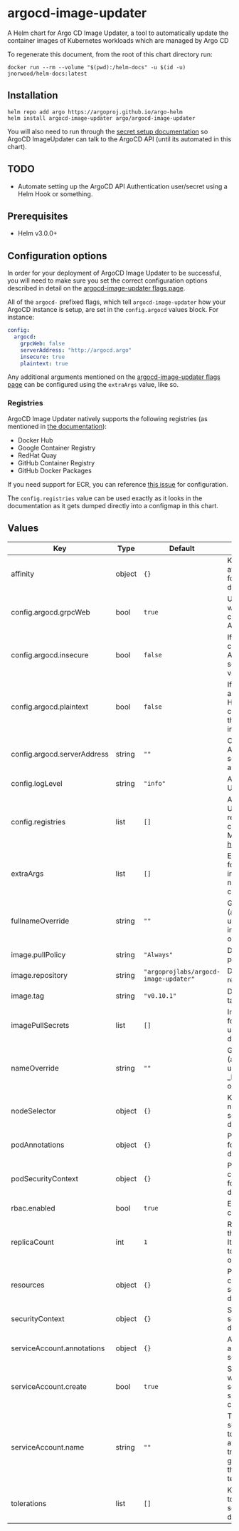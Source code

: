 # argocd-image-updater

A Helm chart for Argo CD Image Updater, a tool to automatically update the container images of Kubernetes workloads which are managed by Argo CD

To regenerate this document, from the root of this chart directory run:
```shell
docker run --rm --volume "$(pwd):/helm-docs" -u $(id -u) jnorwood/helm-docs:latest
```

## Installation

```console
helm repo add argo https://argoproj.github.io/argo-helm
helm install argocd-image-updater argo/argocd-image-updater
```

You will also need to run through the [secret setup documentation](https://argocd-image-updater.readthedocs.io/en/stable/install/start/#connect-using-argo-cd-api-server) so ArgoCD ImageUpdater can talk to the ArgoCD API (until its automated in this chart).

## TODO

- Automate setting up the ArgoCD API Authentication user/secret using a Helm Hook or something.

## Prerequisites

* Helm v3.0.0+

## Configuration options

In order for your deployment of ArgoCD Image Updater to be successful, you will need to make sure you set the correct configuration options described in detail on the [argocd-image-updater flags page](https://argocd-image-updater.readthedocs.io/en/stable/install/running/#flags).

All of the `argocd-` prefixed flags, which tell `argocd-image-updater` how your ArgoCD instance is setup, are set in the `config.argocd` values block. For instance:

```yaml
config:
  argocd:
    grpcWeb: false
    serverAddress: "http://argocd.argo"
    insecure: true
    plaintext: true
```

Any additional arguments mentioned on the [argocd-image-updater flags page](https://argocd-image-updater.readthedocs.io/en/stable/install/running/#flags) can be configured using the `extraArgs` value, like so.

### Registries

ArgoCD Image Updater natively supports the following registries (as mentioned in [the documentation](https://argocd-image-updater.readthedocs.io/en/stable/configuration/registries/)):

- Docker Hub
- Google Container Registry
- RedHat Quay
- GitHub Container Registry
- GitHub Docker Packages

If you need support for ECR, you can reference [this issue](https://github.com/argoproj-labs/argocd-image-updater/issues/112) for configuration.

The `config.registries` value can be used exactly as it looks in the documentation as it gets dumped directly into a configmap in this chart.

## Values

| Key | Type | Default | Description |
|-----|------|---------|-------------|
| affinity | object | `{}` | Kubernetes affinity settings for the deployment |
| config.argocd.grpcWeb | bool | `true` | Use the gRPC-web protocol to connect to the Argo CD API |
| config.argocd.insecure | bool | `false` | If specified, the certificate of the Argo CD API server is not verified. |
| config.argocd.plaintext | bool | `false` | If specified, use an unencrypted HTTP connection to the ArgoCD API instead of TLS. |
| config.argocd.serverAddress | string | `""` | Connect to the Argo CD API server at server address |
| config.logLevel | string | `"info"` | ArgoCD Image Update log level |
| config.registries | list | `[]` | ArgoCD Image Updater registries list configuration. More information [here](https://argocd-image-updater.readthedocs.io/en/stable/configuration/registries/) |
| extraArgs | list | `[]` | Extra arguments for argocd-image-updater not defined in config.argocd |
| fullnameOverride | string | `""` | Global fullname (argocd-image-updater.fullname in _helpers.tpl) override |
| image.pullPolicy | string | `"Always"` | Default image pull policy |
| image.repository | string | `"argoprojlabs/argocd-image-updater"` | Default image repository |
| image.tag | string | `"v0.10.1"` | Default image tag |
| imagePullSecrets | list | `[]` | ImagePullSecrets for the image updater deployment |
| nameOverride | string | `""` | Global name (argocd-image-updater.name in _helpers.tpl) override |
| nodeSelector | object | `{}` | Kubernetes nodeSelector settings for the deployment |
| podAnnotations | object | `{}` | Pod Annotations for the deployment |
| podSecurityContext | object | `{}` | Pod security context settings for the deployment |
| rbac.enabled | bool | `true` | Enable RBAC creation |
| replicaCount | int | `1` | Replica count for the deployment. It is not advised to run more than one replica. |
| resources | object | `{}` | Pod memory and cpu resource settings for the deployment |
| securityContext | object | `{}` | Security context settings for the deployment |
| serviceAccount.annotations | object | `{}` | Annotations to add to the service account |
| serviceAccount.create | bool | `true` | Specifies whether a service account should be created |
| serviceAccount.name | string | `""` | The name of the service account to use. If not set and create is true, a name is generated using the fullname template |
| tolerations | list | `[]` | Kubernetes toleration settings for the deployment |
